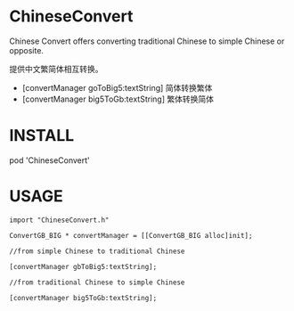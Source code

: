 ChineseConvert
==============

Chinese Convert offers converting traditional Chinese to simple Chinese or opposite.

提供中文繁简体相互转换。

* [convertManager goToBig5:textString] 简体转换繁体 
* [convertManager big5ToGb:textString]  繁体转换简体 


INSTALL
=======

pod 'ChineseConvert'


USAGE
=====

    import "ChineseConvert.h"

    ConvertGB_BIG * convertManager = [[ConvertGB_BIG alloc]init];

    //from simple Chinese to traditional Chinese 

    [convertManager gbToBig5:textString];

    //from traditional Chinese to simple Chinese 

    [convertManager big5ToGb:textString];
